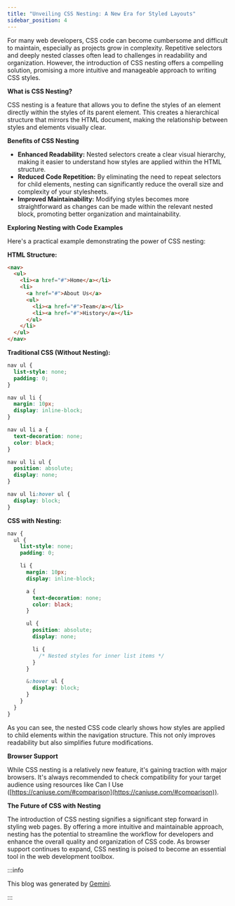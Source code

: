 ```yaml
---
title: "Unveiling CSS Nesting: A New Era for Styled Layouts"
sidebar_position: 4
---
```


For many web developers, CSS code can become cumbersome and difficult to maintain, especially as projects grow in complexity. Repetitive selectors and deeply nested classes often lead to challenges in readability and organization. However, the introduction of CSS nesting offers a compelling solution, promising a more intuitive and manageable approach to writing CSS styles.

**What is CSS Nesting?**

CSS nesting is a feature that allows you to define the styles of an element directly within the styles of its parent element. This creates a hierarchical structure that mirrors the HTML document, making the relationship between styles and elements visually clear.

**Benefits of CSS Nesting**

- **Enhanced Readability:** Nested selectors create a clear visual hierarchy, making it easier to understand how styles are applied within the HTML structure.
- **Reduced Code Repetition:** By eliminating the need to repeat selectors for child elements, nesting can significantly reduce the overall size and complexity of your stylesheets.
- **Improved Maintainability:** Modifying styles becomes more straightforward as changes can be made within the relevant nested block, promoting better organization and maintainability.

**Exploring Nesting with Code Examples**

Here's a practical example demonstrating the power of CSS nesting:

**HTML Structure:**

```html
<nav>
  <ul>
    <li><a href="#">Home</a></li>
    <li>
      <a href="#">About Us</a>
      <ul>
        <li><a href="#">Team</a></li>
        <li><a href="#">History</a></li>
      </ul>
    </li>
  </ul>
</nav>
```

**Traditional CSS (Without Nesting):**

```css
nav ul {
  list-style: none;
  padding: 0;
}

nav ul li {
  margin: 10px;
  display: inline-block;
}

nav ul li a {
  text-decoration: none;
  color: black;
}

nav ul li ul {
  position: absolute;
  display: none;
}

nav ul li:hover ul {
  display: block;
}
```

**CSS with Nesting:**

```css
nav {
  ul {
    list-style: none;
    padding: 0;

    li {
      margin: 10px;
      display: inline-block;

      a {
        text-decoration: none;
        color: black;
      }

      ul {
        position: absolute;
        display: none;

        li {
          /* Nested styles for inner list items */
        }
      }

      &:hover ul {
        display: block;
      }
    }
  }
}
```

As you can see, the nested CSS code clearly shows how styles are applied to child elements within the navigation structure. This not only improves readability but also simplifies future modifications.

**Browser Support**

While CSS nesting is a relatively new feature, it's gaining traction with major browsers. It's always recommended to check compatibility for your target audience using resources like Can I Use ([https://caniuse.com/#comparison](https://caniuse.com/#comparison)).

**The Future of CSS with Nesting**

The introduction of CSS nesting signifies a significant step forward in styling web pages. By offering a more intuitive and maintainable approach, nesting has the potential to streamline the workflow for developers and enhance the overall quality and organization of CSS code. As browser support continues to expand, CSS nesting is poised to become an essential tool in the web development toolbox.

:::info

This blog was generated by [Gemini](https://gemini.google.com).

:::
